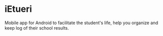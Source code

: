 iEtueri
=======

Mobile app for Android to facilitate the student's life, help you organize and keep log of their school results.
